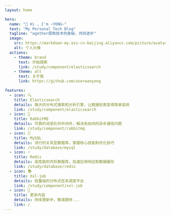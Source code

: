 ```yaml
---
layout: home

hero:
  name: "👋 Hi , I'm ~YONG~"
  text: "My Personal Tech Blog"
  tagline: "ogether探索技术的奥秘，共同进步"
  image:
    src: https://markdown-my.oss-cn-beijing.aliyuncs.com/picture/avatar.jpg
    alt: 个人头像
  actions:
    - theme: brand
      text: 开始探索
      link: /study/component/elasticsearch
    - theme: alt
      text: 关于我
      link: https://github.com/userwanyong

features:
  - icon: 🔍
    title: Elasticsearch
    details: 强大的分布式搜索和分析引擎，让数据检索变得简单高效
    link: /study/component/elasticsearch
  - icon: 🐰
    title: RabbitMQ
    details: 可靠的消息队列中间件，解决系统间的异步通信问题
    link: /study/component/rabbitmq
  - icon: 🗄️
    title: MySQL
    details: 流行的关系型数据库，掌握核心技能和优化技巧
    link: /study/database/mysql
  - icon: ⚡
    title: Redis
    details: 高性能的内存数据库，加速应用响应和数据缓存
    link: /study/database/redis
  - icon: 📚
    title: Xxl-job
    details: 轻量级的分布式任务调度平台
    link: /study/component/xxl-job
  - icon: 🚀
    title: 更多内容
    details: 持续更新中，敬请期待...
    link: /
---
```


<div class="bubbles">
  <div class="bubble"></div>
  <div class="bubble"></div>
  <div class="bubble"></div>
  <div class="bubble"></div>
  <div class="bubble"></div>
  <div class="bubble"></div>
  <div class="bubble"></div>
  <div class="bubble"></div>
  <div class="bubble"></div>
  <div class="bubble"></div>
  <div class="bubble"></div>
  <div class="bubble"></div>
  <div class="bubble"></div>
  <div class="bubble"></div>
  <div class="bubble"></div>
  <div class="bubble"></div>
  <div class="bubble"></div>
  <div class="bubble"></div>
  <div class="bubble"></div>
  <div class="bubble"></div>
</div>



<style>
:root {
  --vp-home-hero-name-color: transparent;
  --vp-home-hero-name-background: -webkit-linear-gradient(120deg, #bd34fe, #41d1ff);
  --vp-home-hero-image-background-image: linear-gradient(-45deg, #bd34fe80 30%, #47caff80 70%);
  --vp-home-hero-image-filter: blur(72px);
}



@keyframes rise {
  0% {
    bottom: -100px;
    transform: translateX(0) scale(0.5);
    opacity: 0.2;
  }
  50% {
    transform: translateX(-20px) scale(0.8);
    opacity: 0.6;
  }
  100% {
    bottom: 1080px;
    transform: translateX(-40px) scale(1);
    opacity: 0;
  }
}

/* 特性卡片悬停效果 */
.VPFeature {
  transition: transform 0.3s ease, box-shadow 0.3s ease;
  position: relative;
  overflow: hidden;
}

.VPFeature:hover {
  transform: translateY(-5px);
  box-shadow: 0 10px 20px rgba(0, 0, 0, 0.1);
}

/* 特性卡片图标动画 */
.VPFeature .icon {
  transition: transform 0.5s ease;
  display: flex;
  justify-content: center;
  align-items: center;
  width: 48px;
  height: 48px;
  font-size: 24px;
}

.VPFeature:hover .icon {
  transform: rotate(360deg) scale(1.2);
}

/* 标题文字渐变动画 */
.name {
  background-size: 200% auto;
  animation: shine 3s linear infinite;
}

@keyframes shine {
  to {
    background-position: 200% center;
  }
}

/* 按钮悬停效果 */
.VPButton {
  transition: all 0.3s ease;
  position: relative;
  overflow: hidden;
}

.VPButton:hover {
  transform: translateY(-2px);
}

.VPButton.brand:hover::before {
  content: '';
  position: absolute;
  top: 0;
  left: -100%;
  width: 100%;
  height: 100%;
  background: linear-gradient(90deg, transparent, rgba(255, 255, 255, 0.2), transparent);
  animation: shine-button 1.5s infinite;
}

@keyframes shine-button {
  100% {
    left: 100%;
  }
}

/* 页面加载动画 */
.VPContent {
  animation: fadeIn 1s ease-in-out;
  position: relative;
  z-index: 1;
}

@keyframes fadeIn {
  from {
    opacity: 0;
    transform: translateY(20px);
  }
  to {
    opacity: 1;
    transform: translateY(0);
  }
}

/* 特性卡片内容动画 */
.VPFeature .title, .VPFeature .details {
  transition: transform 0.3s ease;
}

.VPFeature:hover .title {
  transform: translateX(5px);
}

.VPFeature:hover .details {
  transform: translateX(3px);
}

/* 响应式调整 */
@media (max-width: 768px) {
  .VPFeature:hover {
    transform: translateY(-3px);
  }
}
</style>

<script>
// 页面加载完成后执行
window.addEventListener('load', () => {
  // 添加鼠标跟随效果
  const cursor = document.createElement('div');
  cursor.className = 'custom-cursor';
  document.body.appendChild(cursor);
  
  // 添加鼠标跟随样式
  const style = document.createElement('style');
  style.textContent = `
    .custom-cursor {
      position: fixed;
      width: 20px;
      height: 20px;
      border-radius: 50%;
      background-color: rgba(189, 52, 254, 0.3);
      pointer-events: none;
      transform: translate(-50%, -50%);
      z-index: 9999;
      transition: transform 0.1s, width 0.3s, height 0.3s, background-color 0.3s;
    }
    
    .custom-cursor.active {
      width: 40px;
      height: 40px;
      background-color: rgba(65, 209, 255, 0.2);
    }
  `;
  document.head.appendChild(style);
  
  // 鼠标移动时更新光标位置
  document.addEventListener('mousemove', (e) => {
    cursor.style.left = e.clientX + 'px';
    cursor.style.top = e.clientY + 'px';
  });
  
  // 鼠标点击时添加动画效果
  document.addEventListener('mousedown', () => {
    cursor.classList.add('active');
  });
  
  document.addEventListener('mouseup', () => {
    cursor.classList.remove('active');
  });
  
  // 为链接添加悬停效果
  const links = document.querySelectorAll('a');
  links.forEach(link => {
    link.addEventListener('mouseenter', () => {
      cursor.classList.add('active');
    });
    
    link.addEventListener('mouseleave', () => {
      cursor.classList.remove('active');
    });
  });
});
</script>



